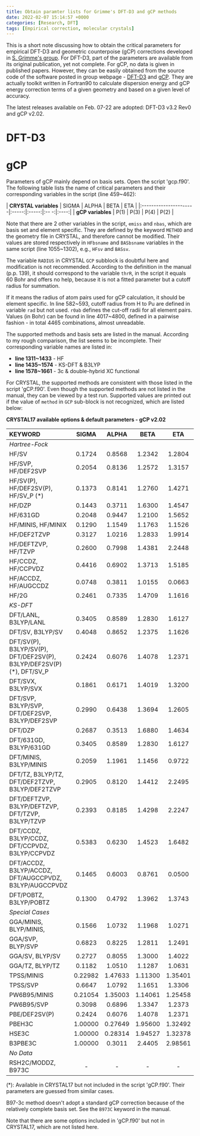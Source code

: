 ```yaml
---
title: Obtain paramter lists for Grimme's DFT-D3 and gCP methods
date: 2022-02-07 15:14:57 +0000
categories: [Research, DFT]
tags: [Empirical correction, molecular crystals]
---
```


This is a short note discussing how to obtain the critical parameters for empirical DFT-D3 and geometric counterpoise (gCP) corrections developed in [S. Grimme's group](https://www.chemie.uni-bonn.de/pctc/mulliken-center/grimme/welcome). For DFT-D3, part of the parameters are available from its original publication, yet not complete. For gCP, no data is given in published papers. However, they can be easily obtained from the source code of the software posted in group webpage - [DFT-D3](https://www.chemie.uni-bonn.de/pctc/mulliken-center/software/dft-d3/dft-d3) and [gCP](https://www.chemie.uni-bonn.de/pctc/mulliken-center/software/gcp). They are actually toolkit written in Fortran90 to calculate dispersion energy and gCP energy correction terms of a given geometry and based on a given level of accuracy. 

The latest releases available on Feb. 07-22 are adopted: DFT-D3 v3.2 Rev0 and gCP v2.02. 

# DFT-D3


# gCP

Parameters of gCP mainly depend on basis sets. Open the script 'gcp.f90'. The following table lists the name of critical parameters and their corresponding variables in the script (line 459~462): 

| **CRYSTAL variables** | SIGMA | ALPHA | BETA | ETA  |
|:----------------------|:-----:|:-----:|:-- -:|:----:|
| **gCP variables**     | P(1)  | P(3)  | P(4) | P(2) |

Note that there are 2 other variables in the script, `emiss` and `nbas`, which are basis set and element specific. They are defined by the keyword `METHOD` and the geometry file in CRYSTAL, and therefore cannot be modified. Their values are stored respectively in `HFbsname` and `BASbsname` variables in the same script (line 1055~1302), e.g., `HFsv` and `BASsv`. 

The variable `RADIUS` in CRYSTAL `GCP` subblock is doubtful here and modification is not recommended. According to the definition in the manual (p.p. 139), it should correspond to the variable `thrR`, in the script it equals 60 Bohr and offers no help, because it is not a fitted parameter but a cutoff radius for summation. 

If it means the radius of atom pairs used for gCP calculation, it should be element specific. In line 582~593, cutoff radius from H to Pu are defined in variable `rad` but not used. `r0ab` defines the cut-off radii for all element pairs. Values (in Bohr) can be found in line 4017~4800, defined in a pairwise fashion - in total 4465 combinations, almost unreadable. 

The supported methods and basis sets are listed in the manual. According to my rough comparison, the list seems to be incomplete. Their corresponding variable names are listed in:

* **line 1311~1433** - HF  
* **line 1435~1574** - KS-DFT & B3LYP  
* **line 1578~1661** - 3c & double-hybrid XC functional  

For CRYSTAL, the supported methods are consistent with those listed in the script 'gCP.f90'. Even though the supported methods are not listed in the manual, they can be viewed by a test run. Supported values are printed out if the value of `method` in `GCP` sub-block is not recognized, which are listed below: 

**CRYSTAL17 available options & default parameters - gCP v2.02**

| KEYWORD                                                              | SIGMA  | ALPHA  | BETA   | ETA    |
|:---------------------------------------------------------------------|:------:|:------:|:------:|:------:|
| *Hartree-Fock*                                                                                           |
| HF/SV                                                                | 0.1724 | 0.8568 | 1.2342 | 1.2804 |
| HF/SVP, HF/DEF2SVP                                                   | 0.2054 | 0.8136 | 1.2572 | 1.3157 |
| HF/SV(P), HF/DEF2SV(P), HF/SV_P (*)                                  | 0.1373 | 0.8141 | 1.2760 | 1.4271 |
| HF/DZP                                                               | 0.1443 | 0.3711 | 1.6300 | 1.4547 |
| HF/631GD                                                             | 0.2048 | 0.9447 | 1.2100 | 1.5652 |
| HF/MINIS, HF/MINIX                                                   | 0.1290 | 1.1549 | 1.1763 | 1.1526 |
| HF/DEF2TZVP                                                          | 0.3127 | 1.0216 | 1.2833 | 1.9914 |
| HF/DEFTZVP, HF/TZVP                                                  | 0.2600 | 0.7998 | 1.4381 | 2.2448 |
| HF/CCDZ, HF/CCPVDZ                                                   | 0.4416 | 0.6902 | 1.3713 | 1.5185 |
| HF/ACCDZ, HF/AUGCCDZ                                                 | 0.0748 | 0.3811 | 1.0155 | 0.0663 |
| HF/2G                                                                | 0.2461 | 0.7335 | 1.4709 | 1.1616 |
| *KS-DFT*                                                                                                 |
| DFT/LANL, B3LYP/LANL                                                 | 0.3405 | 0.8589 | 1.2830 | 1.6127 |
| DFT/SV, B3LYP/SV                                                     | 0.4048 | 0.8652 | 1.2375 | 1.1626 |
| DFT/SV(P), B3LYP/SV(P), DFT/DEF2SV(P), B3LYP/DEF2SV(P) (*), DFT/SV_P | 0.2424 | 0.6076 | 1.4078 | 1.2371 |
| DFT/SVX, B3LYP/SVX                                                   | 0.1861 | 0.6171 | 1.4019 | 1.3200 |
| DFT/SVP, B3LYP/SVP, DFT/DEF2SVP, B3LYP/DEF2SVP                       | 0.2990 | 0.6438 | 1.3694 | 1.2605 |
| DFT/DZP                                                              | 0.2687 | 0.3513 | 1.6880 | 1.4634 |
| DFT/631GD, B3LYP/631GD                                               | 0.3405 | 0.8589 | 1.2830 | 1.6127 |
| DFT/MINIS, B3LYP/MINIS                                               | 0.2059 | 1.1961 | 1.1456 | 0.9722 |
| DFT/TZ, B3LYP/TZ, DFT/DEF2TZVP, B3LYP/DEF2TZVP                       | 0.2905 | 0.8120 | 1.4412 | 2.2495 |
| DFT/DEFTZVP, B3LYP/DEFTZVP, DFT/TZVP, B3LYP/TZVP                     | 0.2393 | 0.8185 | 1.4298 | 2.2247 |
| DFT/CCDZ, B3LYP/CCDZ, DFT/CCPVDZ, B3LYP/CCPVDZ                       | 0.5383 | 0.6230 | 1.4523 | 1.6482 |
| DFT/ACCDZ, B3LYP/ACCDZ, DFT/AUGCCPVDZ, B3LYP/AUGCCPVDZ               | 0.1465 | 0.6003 | 0.8761 | 0.0500 | 
| DFT/POBTZ, B3LYP/POBTZ                                               | 0.1300 | 0.4792 | 1.3962 | 1.3743 |
| *Special Cases*                                                                                          |
| GGA/MINIS, BLYP/MINIS,                                               | 0.1566 | 1.0732 | 1.1968 | 1.0271 |
| GGA/SVP, BLYP/SVP                                                    | 0.6823 | 0.8225 | 1.2811 | 1.2491 |
| GGA/SV, BLYP/SV                                                      | 0.2727 | 0.8055 | 1.3000 | 1.4022 |
| GGA/TZ, BLYP/TZ                                                      | 0.1182 | 1.0510 | 1.1287 | 1.0631 |
| TPSS/MINIS                                                           | 0.22982| 1.47633| 1.11300| 1.35401|
| TPSS/SVP                                                             | 0.6647 | 1.0792 | 1.1651 | 1.3306 |
| PW6B95/MINIS                                                         | 0.21054| 1.35003| 1.14061| 1.25458|
| PW6B95/SVP                                                           | 0.3098 | 0.6896 | 1.3347 | 1.2373 |
| PBE/DEF2SV(P)                                                        | 0.2424 | 0.6076 | 1.4078 | 1.2371 |
| PBEH3C                                                               | 1.00000| 0.27649| 1.95600| 1.32492|
| HSE3C                                                                | 1.00000| 0.28314| 1.94527| 1.32378|
| B3PBE3C                                                              | 1.00000| 0.3011 | 2.4405 | 2.98561|
| *No Data*                                                                                                | 
| RSH2C/MODDZ, B973C                                                   | -      | -      | -      | -      |

(\*): Available in CRYSTAL17 but not included in the script 'gCP.f90'. Their parameters are guessed from similar cases. 

B97-3c method doesn't adopt a standard gCP correction because of the relatively complete basis set. See the `B973C` keyword in the manual. 

Note that there are some options included in 'gCP.f90' but not in CRYSTAL17, which are not listed here. 